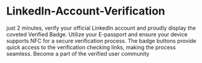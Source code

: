 # LinkedIn-Account-Verification
just 2 minutes, verify your official LinkedIn account and proudly display the coveted Verified Badge. Utilize your E-passport and ensure your device supports NFC for a secure verification process. The badge buttons provide quick access to the verification checking links, making the process seamless. Become a part of the verified user community
